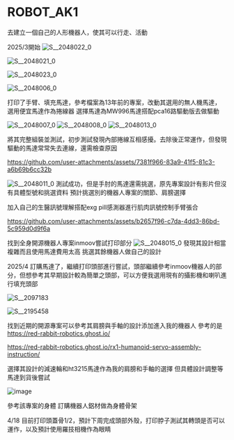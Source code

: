 # ROBOT_AK1
去建立一個自己的人形機器人，使其可以行走、活動

2025/3開始
![S__2048022_0](https://github.com/user-attachments/assets/7a1c39c9-b899-4503-aa96-95f224dfc2eb)

![S__2048021_0](https://github.com/user-attachments/assets/d046a25a-0102-425e-8ee8-c3aa52cd8d9f)

![S__2048023_0](https://github.com/user-attachments/assets/38ac85d2-4b34-49c7-a92e-8df05e8bb76c)

![S__2048006_0](https://github.com/user-attachments/assets/5b4119b7-8390-419f-b9ba-92e3ad9b924f)

打印了手臂、填充馬達，參考檔案為13年前的專案，改動其選用的無人機馬達，選用便宜馬達作為捲線器
選擇馬達為MW996馬達搭配pca16路驅動版去做驅動

![S__2048007_0](https://github.com/user-attachments/assets/b9919a82-2b0e-4e65-a34d-44e8c5ded61a)
![S__2048008_0](https://github.com/user-attachments/assets/27a7fecc-7a3d-4ccb-bbca-d008f449b8ea)
![S__2048013_0](https://github.com/user-attachments/assets/2533fe1b-75fb-4db9-8439-9afea0afd864)

將其完整組裝並測試，初步測試發現內部捲線互相感擾。去除後正常運作，但發現驅動的馬達常常失去連線，還需檢查原因

https://github.com/user-attachments/assets/7381f966-83a9-41f5-81c3-a6b69b6cc32b


![S__2048011_0](https://github.com/user-attachments/assets/3eea3b92-2a75-4851-bde1-cd35c87422d3)
測試成功，但是手肘的馬達還需挑選，原先專案設計有影片但沒有具體型號和挑選資料
預計挑選別的機器人專案的關節、肩膀選擇

加入自己的生醫訊號理解搭配exg pill感測器進行肌肉訊號控制手臂張合

https://github.com/user-attachments/assets/b2657f96-c7da-4dd3-86bd-5c959d0d9f6a

找到全身開源機器人專案inmoov嘗試打印部分
![S__2048015_0](https://github.com/user-attachments/assets/fb8e4800-17ac-4b72-9254-0c4f131a3606)
發現其設計相當複雜而且使用馬達費用太高
挑選其餘機器人做自己的設計

2025/4
訂購馬達了，繼續打印頭部進行嘗試，頭部繼續參考inmoov機器人的部分，但想參考其早期設計較為簡單之頭部，可以方便我選用現有的攝影機和喇叭進行填充頭部

![S__2097183](https://github.com/user-attachments/assets/abd922b5-ecd4-46ac-abae-922a6ebde455)

![S__2195458](https://github.com/user-attachments/assets/e6926184-4708-4bbc-89f8-4e57a391283d)


找到近期的開源專案可以參考其肩膀與手軸的設計添加進入我的機器人
參考的是
https://red-rabbit-robotics.ghost.io/

https://red-rabbit-robotics.ghost.io/rx1-humanoid-servo-assembly-instruction/

選擇其設計的減速輪和ht3215馬達作為我的肩膀和手軸的選擇
但具體設計調整等馬達到貨後嘗試

![image](https://github.com/user-attachments/assets/85165f05-5d89-462f-9893-51e4967b61b3)

參考該專案的身體
訂購機器人鋁材做為身體骨架

4/18
目前打印頭蓋骨1/2，預計下周完成頭部外殼，打印脖子測試其轉頭是否可以運作，以及預計使用羅技相機作為眼睛




